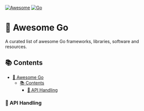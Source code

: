 [![Awesome](https://awesome.re/badge.svg)](https://awesome.re)
[![Go](https://img.shields.io/badge/go-%2300ADD8.svg?style=flat&logo=go&logoColor=white)](https://go.dev)


# 🚀 Awesome Go

A curated list of awesome Go frameworks, libraries, software and resources.

## 📚 Contents
- [🚀 Awesome Go](#-awesome-go)
  - [📚 Contents](#-contents)
    - [🔌 API Handling](#-api-handling)

### 🔌 API Handling